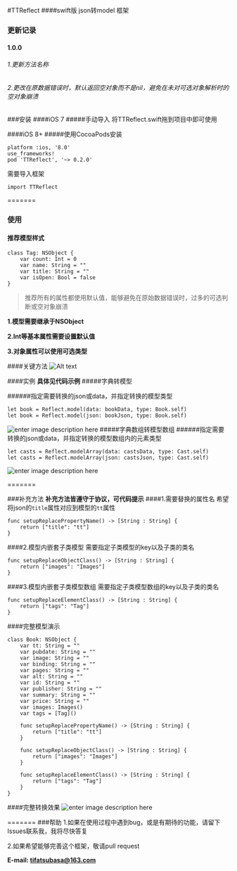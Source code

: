 #TTReflect
####swift版 json转model 框架

### 更新记录
#### 1.0.0
###### 1.更新方法名称
###### 2.更改在原数据错误时，默认返回空对象而不是nil，避免在未对可选对象解析时的空对象崩溃

###安装
####iOS 7
#####手动导入
将TTReflect.swift拖到项目中即可使用

####iOS 8+
#####使用CocoaPods安装

```
platform :ios, '8.0'
use_frameworks!
pod 'TTReflect', '~> 0.2.0'
```

需要导入框架
```
import TTReflect
```
=======


### 使用
#### 推荐模型样式

```
class Tag: NSObject {
    var count: Int = 0
    var name: String = ""
    var title: String = ""
    var isOpen: Bool = false
}
```
> 推荐所有的属性都使用默认值，能够避免在原始数据错误时，过多的可选判断或空对象崩溃

**1.模型需要继承于NSObject**

**2.Int等基本属性需要设置默认值**

**3.对象属性可以使用可选类型**

####关键方法
![Alt text](http://7xq01t.com1.z0.glb.clouddn.com/reflect_method_name_zh.png)

####实例
**具体见代码示例**
#####字典转模型

######指定需要转换的json或data，并指定转换的模型类型

```
let book = Reflect.model(data: bookData, type: Book.self)
let book = Reflect.model(json: bookJson, type: Book.self)
```

![enter image description here](http://7xq01t.com1.z0.glb.clouddn.com/tsusolo.com/qiniumodel_basic.png)
#####字典数组转模型数组
######指定需要转换的json或data，并指定转换的模型数组内的元素类型
```
let casts = Reflect.modelArray(data: castsData, type: Cast.self)
let casts = Reflect.modelArray(json: castsJson, type: Cast.self)
```

![enter image description here](http://7xq01t.com1.z0.glb.clouddn.com/tsusolo.com/qiniumodel_array_basic.png)


=======

###补充方法
**补充方法皆遵守于协议，可代码提示**
####1.需要替换的属性名
希望将json的`title`属性对应到模型的`tt`属性

```
func setupReplacePropertyName() -> [String : String] {
    return ["title": "tt"]
}
```

####2.模型内嵌套子类模型
需要指定子类模型的key以及子类的类名

```
func setupReplaceObjectClass() -> [String : String] {
    return ["images": "Images"]
}
```

####3.模型内嵌套子类模型数组
需要指定子类模型数组的key以及子类的类名

```
func setupReplaceElementClass() -> [String : String] {
    return ["tags": "Tag"]
}
```

####完整模型演示
```
class Book: NSObject {
    var tt: String = ""
    var pubdate: String = ""
    var image: String = ""
    var binding: String = ""
    var pages: String = ""
    var alt: String = ""
    var id: String = ""
    var publisher: String = ""
    var summary: String = ""
    var price: String = ""
    var images: Images()
    var tags = [Tag]()

    func setupReplacePropertyName() -> [String : String] {
        return ["title": "tt"]
    }

    func setupReplaceObjectClass() -> [String : String] {
        return ["images": "Images"]
    }

    func setupReplaceElementClass() -> [String : String] {
        return ["tags": "Tag"]
    }
}
```

####完整转换效果
![enter image description here](http://7xq01t.com1.z0.glb.clouddn.com/tsusolo.com/qiniumodel_full.png)


=======
###帮助
1.如果在使用过程中遇到bug，或是有期待的功能，请留下Issues联系我，我将尽快答复

2.如果希望能够完善这个框架，敬请pull request

**E-mail: tifatsubasa@163.com**
